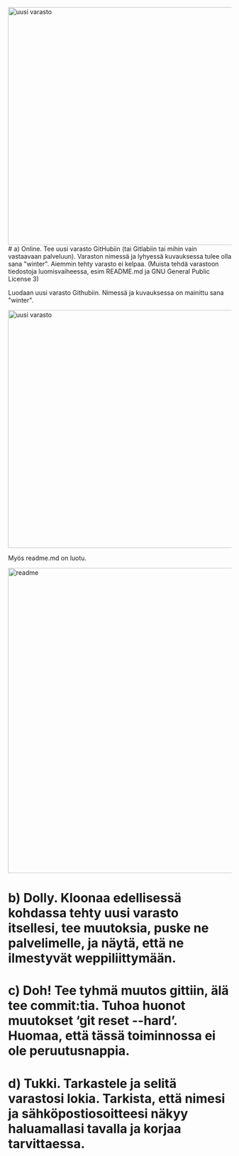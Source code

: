<img width="537" alt="uusi varasto" src="https://github.com/MaksimHeikkila/Palvelinten-hallinta/assets/148875816/e6d3f315-6687-4785-ac81-b17b43a01dcc"># a) Online. Tee uusi varasto GitHubiin (tai Gitlabiin tai mihin vain vastaavaan palveluun). Varaston nimessä ja lyhyessä kuvauksessa tulee olla sana "winter". Aiemmin tehty varasto ei kelpaa. (Muista tehdä varastoon tiedostoja luomisvaiheessa, esim README.md ja GNU General Public License 3)

Luodaan uusi varasto Githubiin. Nimessä ja kuvauksessa on mainittu sana "winter".

<img width="537" alt="uusi varasto" src="https://github.com/MaksimHeikkila/Palvelinten-hallinta/assets/148875816/28894319-f32f-43ac-a5b1-8b27cc2a9aac">


Myös readme.md on luotu.



<img width="689" alt="readme" src="https://github.com/MaksimHeikkila/Palvelinten-hallinta/assets/148875816/b1aeb552-cc35-410c-8660-7c87f91a3460">





# b) Dolly. Kloonaa edellisessä kohdassa tehty uusi varasto itsellesi, tee muutoksia, puske ne palvelimelle, ja näytä, että ne ilmestyvät weppiliittymään.





# c) Doh! Tee tyhmä muutos gittiin, älä tee commit:tia. Tuhoa huonot muutokset ‘git reset --hard’. Huomaa, että tässä toiminnossa ei ole peruutusnappia.








# d) Tukki. Tarkastele ja selitä varastosi lokia. Tarkista, että nimesi ja sähköpostiosoitteesi näkyy haluamallasi tavalla ja korjaa tarvittaessa.








